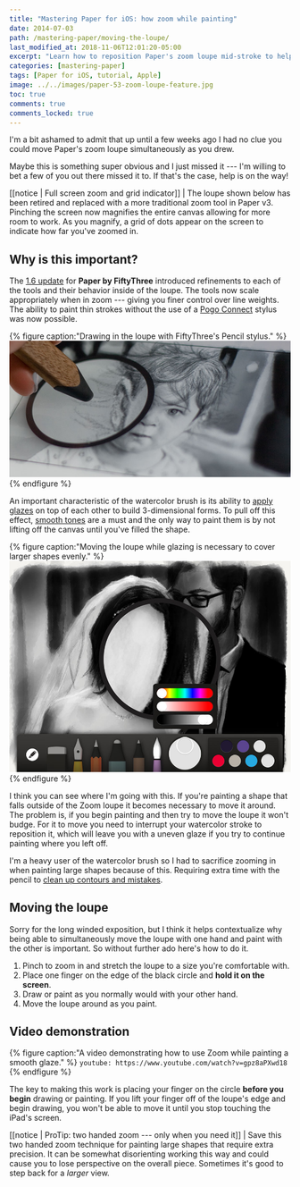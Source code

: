 ```yaml
---
title: "Mastering Paper for iOS: how zoom while painting"
date: 2014-07-03
path: /mastering-paper/moving-the-loupe/
last_modified_at: 2018-11-06T12:01:20-05:00
excerpt: "Learn how to reposition Paper's zoom loupe mid-stroke to help add detail to your drawings."
categories: [mastering-paper]
tags: [Paper for iOS, tutorial, Apple]
image: ../../images/paper-53-zoom-loupe-feature.jpg
toc: true
comments: true
comments_locked: true
---
```


I'm a bit ashamed to admit that up until a few weeks ago I had no clue you could move Paper's zoom loupe simultaneously as you drew.

Maybe this is something super obvious and I just missed it --- I'm willing to bet a few of you out there missed it to. If that's the case, help is on the way!

[[notice | Full screen zoom and grid indicator]]
| The loupe shown below has been retired and replaced with a more traditional zoom tool in Paper v3. Pinching the screen now magnifies the entire canvas allowing for more room to work. As you magnify, a grid of dots appear on the screen to indicate how far you've zoomed in.

## Why is this important?

The [1.6 update](http://news.fiftythree.com/post/79379441335/the-paper-ios-7-update-is-here-brighter-fresher) for **Paper by FiftyThree** introduced refinements to each of the tools and their behavior inside of the loupe. The tools now scale appropriately when in zoom --- giving you finer control over line weights. The ability to paint thin strokes without the use of a [Pogo Connect](/mastering-paper/pogo-connect-smart-pen/) stylus was now possible.

{% figure caption:"Drawing in the loupe with FiftyThree's Pencil stylus." %}
![drawing in the loupe](../../images/paper-53-zoom-loupe-pencil-ev.jpg)
{% endfigure %}

An important characteristic of the watercolor brush is its ability to [apply glazes](/mastering-paper/basics/#glazing) on top of each other to build 3-dimensional forms. To pull off this effect, [smooth tones](/mastering-paper/basics/#painting-smooth) are a must and the only way to paint them is by not lifting off the canvas until you've filled the shape.

{% figure caption:"Moving the loupe while glazing is necessary to cover larger shapes evenly." %}
![glazing in the loupe](../../images/paper-53-zoom-glaze-face.jpg)
{% endfigure %}

I think you can see where I'm going with this. If you're painting a shape that falls outside of the Zoom loupe it becomes necessary to move it around. The problem is, if you begin painting and then try to move the loupe it won't budge. For it to move you need to interrupt your watercolor stroke to reposition it, which will leave you with a uneven glaze if you try to continue painting where you left off.

I'm a heavy user of the watercolor brush so I had to sacrifice zooming in when painting large shapes because of this. Requiring extra time with the pencil to [clean up contours and mistakes](/mastering-paper/drawing-faces/#refining-the-contours).

## Moving the loupe

Sorry for the long winded exposition, but I think it helps contextualize why being able to simultaneously move the loupe with one hand and paint with the other is important. So without further ado here's how to do it.

1. Pinch to zoom in and stretch the loupe to a size you're comfortable with.
2. Place one finger on the edge of the black circle and **hold it on the screen**.
3. Draw or paint as you normally would with your other hand.
4. Move the loupe around as you paint.

## Video demonstration

{% figure caption:"A video demonstrating how to use Zoom while painting a smooth glaze." %}
`youtube: https://www.youtube.com/watch?v=gpz8aPXwd18`
{% endfigure %}

The key to making this work is placing your finger on the circle **before you begin** drawing or painting. If you lift your finger off of the loupe's edge and begin drawing, you won't be able to move it until you stop touching the iPad's screen.

[[notice | ProTip: two handed zoom --- only when you need it]]
| Save this two handed zoom technique for painting large shapes that require extra precision. It can be somewhat disorienting working this way and could cause you to lose perspective on the overall piece. Sometimes it's good to step back for a *larger* view.
